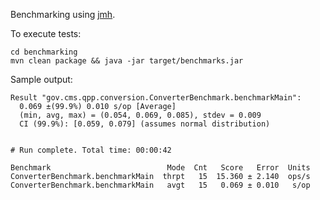 Benchmarking using [jmh][jmh].

To execute tests:

```
cd benchmarking
mvn clean package && java -jar target/benchmarks.jar
```

Sample output:

```
Result "gov.cms.qpp.conversion.ConverterBenchmark.benchmarkMain":
  0.069 ±(99.9%) 0.010 s/op [Average]
  (min, avg, max) = (0.054, 0.069, 0.085), stdev = 0.009
  CI (99.9%): [0.059, 0.079] (assumes normal distribution)


# Run complete. Total time: 00:00:42

Benchmark                          Mode  Cnt   Score   Error  Units
ConverterBenchmark.benchmarkMain  thrpt   15  15.360 ± 2.140  ops/s
ConverterBenchmark.benchmarkMain   avgt   15   0.069 ± 0.010   s/op
```

[jmh]: http://openjdk.java.net/projects/code-tools/jmh/